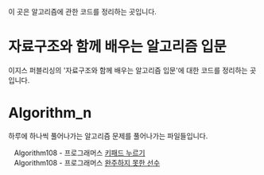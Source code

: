 
이 곳은 알고리즘에 관한 코드를 정리하는 곳입니다.

# 자료구조와 함께 배우는 알고리즘 입문
이지스 퍼블리싱의 '자료구조와 함께 배우는 알고리즘 입문'에 대한 코드를 정리하는 곳입니다.

# Algorithm_n
하루에 하나씩 풀어나가는 알고리즘 문제를 풀어나가는 파일들입니다.

&nbsp;&nbsp;&nbsp;Algorithm108 - 프로그래머스 [키패드 누르기](https://programmers.co.kr/learn/courses/30/lessons/67256)  
&nbsp;&nbsp;&nbsp;Algorithm108 - 프로그래머스 [완주하지 못한 선수](https://programmers.co.kr/learn/courses/30/lessons/42576)
